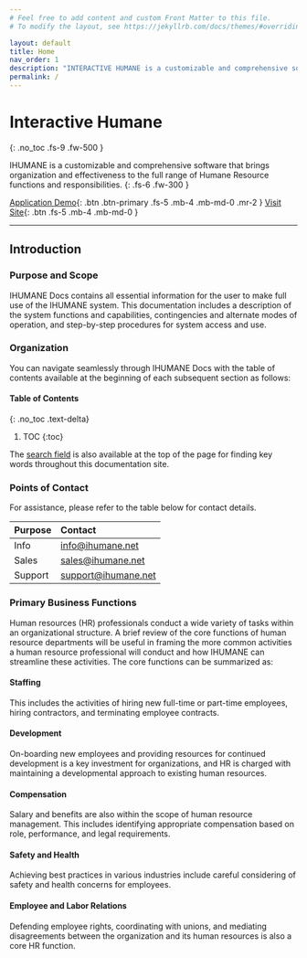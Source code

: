 ```yaml
---
# Feel free to add content and custom Front Matter to this file.
# To modify the layout, see https://jekyllrb.com/docs/themes/#overriding-theme-defaults

layout: default
title: Home
nav_order: 1
description: "INTERACTIVE HUMANE is a customizable and comprehensive software that brings organization and effectiveness to the full range of Human Resource functions and responsibilities"
permalink: /
---
```


# Interactive Humane
{: .no_toc .fs-9 .fw-500 }

IHUMANE is a customizable and comprehensive software that brings organization and effectiveness to the full range of Humane Resource functions and responsibilities.
{: .fs-6 .fw-300 }

[Application Demo](https://app.ihumane.net){: .btn .btn-primary .fs-5 .mb-4 .mb-md-0 .mr-2 } [Visit Site](https://ihumane.net){: .btn .fs-5 .mb-4 .mb-md-0 }

---

## Introduction




### Purpose and Scope
IHUMANE Docs contains all essential information for the user to make full use of the IHUMANE system. This documentation includes a description of the system functions and capabilities, contingencies and alternate modes of operation, and step-by-step procedures for system access and use. 

### Organization
You can navigate seamlessly through IHUMANE Docs with the table of contents available at the beginning of each subsequent section as follows:

#### Table of Contents
{: .no_toc .text-delta}
1. TOC 
{:toc}

The [search field](#top) is also available at the top of the page for finding key words throughout this documentation site.

### Points of Contact
For assistance, please refer to the table below for contact details.

| Purpose      | Contact             |
|:-------------|:--------------------|
| Info         | info@ihumane.net    |
| Sales        | sales@ihumane.net   |
| Support      | support@ihumane.net |


### Primary Business Functions
Human resources (HR) professionals conduct a wide variety of tasks within an organizational structure. A brief review of the core functions of human resource departments will be useful in framing the more common activities a human resource professional will conduct and how IHUMANE can streamline these activities. The core functions can be summarized as:

#### Staffing
This includes the activities of hiring new full-time or part-time employees, hiring contractors, and terminating employee contracts.

<!-- - Identifying and fulfilling talent needs (through recruitment, primarily)
- Utilizing various recruitment technologies to acquire a high volume of applicants (and to filter based on experience)
- Terminating contracts when necessary
- Maintaining ethical hiring practices and aligning with the regulatory environment
- Writing employee contracts and negotiating salary and benefits -->

#### Development
On-boarding new employees and providing resources for continued development is a key investment for organizations, and HR is charged with maintaining a developmental approach to existing human resources.

<!-- - Training and preparing new employees for their role
- Providing training opportunities (internal training, educational programs, conferences, etc.) to keep employees up to date in their respective fields
- Preparing management prospects and providing feedback to employees and managers -->

#### Compensation
Salary and benefits are also within the scope of human resource management. This includes identifying appropriate compensation based on role, performance, and legal requirements.

<!-- - Setting compensation levels to match the market, using benchmarks such as industry standards for a given job function
- Negotiating group health insurance rates, retirement plans, and other benefits with third party providers
- Discussing raises and other compensation increases and/or decreases with employees in the organization
- Ensuring compliance with legal and cultural expectations when it comes to employee compensation -->

#### Safety and Health
Achieving best practices in various industries include careful considering of safety and health concerns for employees.


#### Employee and Labor Relations
Defending employee rights, coordinating with unions, and mediating disagreements between the organization and its human resources is also a core HR function.

<!-- - Mediating disagreements between employees and employers
- Mediating disagreements between employees and other employees -->
<!-- - Considering claims of harassment and other workplace abuses
- Discussing employee rights with unions, management, and stakeholders
- Acting as the voice of the organization and/or the voice of the employees during any broader organizational issues pertaining to employee welfare -->


<!-- 
#### Organizational Units
Organization structure of hr & payroll administration, cutting across private & public sectors. This includes:

- Multi-Station Employee Management
- Department Groups Management
- Bank/Pay-Point Management
- Employee Categorization according to Job Description, Rank and Pay-Groups

#### Employment and Personnel Data 
Employee data capture, cutting across all aspects of employee management ranging from previous employments to employee personal data and qualification. This includes:

- Employee Unique Identification Creation
- Employee Personal Data
- Educational Qualifications/Academic Details
- Work Experiences
- Official Details 
- Salary Pay-points and Bank Branches
- NYSC Details

#### Biometrics
Realtime employee fingerprint capture for impersonation prevention and attendance monitoring.

#### Payroll Administration
Payroll process suited to your organization's payroll needs

#### Employee Self-Service
Exposing employees to the full range of hr activities. This includes:

- Accessing Personal Information 
- Loan Application
- Leave Application
- Training and CBT
- Payslip Information 
- Organization Engagement -->

 
